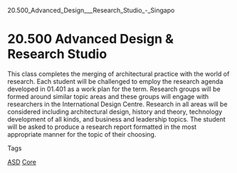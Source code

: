 20.500_Advanced_Design___Research_Studio_-_Singapo



20.500 Advanced Design & Research Studio
========================================

This class completes the merging of architectural practice with the world of research. Each student will be challenged to employ the research agenda developed in 01.401 as a work plan for the term. Research groups will be formed around similar topic areas and these groups will engage with researchers in the International Design Centre. Research in all areas will be considered including architectural design, history and theory, technology development of all kinds, and business and leadership topics. The student will be asked to produce a research report formatted in the most appropriate manner for the topic of their choosing.

Tags

[ASD](/education/undergraduate/courses/?pillar-cluster=1167)
[Core](/education/undergraduate/courses/?course-type=852)


